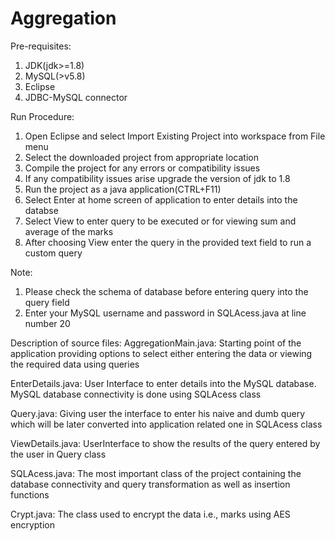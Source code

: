 # Aggregation
Pre-requisites:
1. JDK(jdk>=1.8)
2. MySQL(>v5.8)
3. Eclipse
4. JDBC-MySQL connector


Run Procedure:
1. Open Eclipse and select Import Existing Project into workspace from File menu
2. Select the downloaded project from appropriate location
3. Compile the project for any errors or compatibility issues
4. If any compatibility issues arise upgrade the version of jdk to 1.8
5. Run the project as a java application(CTRL+F11)
6. Select Enter at home screen of application to enter details into the databse
7. Select View to enter query to be executed or for viewing sum and average of the marks 
8. After choosing View enter the query in the provided text field to run a custom query

Note:
1. Please check the schema of database before entering query into the query field
2. Enter your MySQL username and password in SQLAcess.java at line number 20

Description of source files:
AggregationMain.java:
Starting point of the application providing options to select either entering the data or viewing the required data using queries

EnterDetails.java:
User Interface to enter details into the MySQL database. MySQL database connectivity is done using SQLAcess class

Query.java:
Giving user the interface to enter his naive and dumb query which will be later converted into application related one in SQLAcess class

ViewDetails.java:
UserInterface to show the results of the query entered by the user in Query class

SQLAcess.java:
The most important class of the project containing the database connectivity and query transformation as well as insertion functions

Crypt.java:
The class used to encrypt the data i.e., marks using AES encryption
